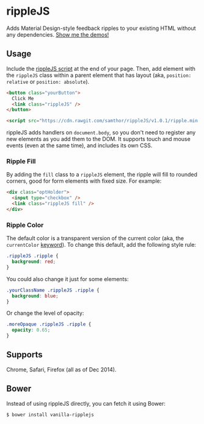 # rippleJS

Adds Material Design-style feedback ripples to your existing HTML without any dependencies. [Show me the demos!](http://samthor.github.io/rippleJS)

## Usage

Include the [rippleJS script](https://cdn.rawgit.com/samthor/rippleJS/v1.0.1/ripple.min.js) at the end of your page. Then, add element with the `rippleJS` class within a parent element that has layout (aka, `position: relative` or `position: absolute`).

```html
<button class="yourButton">
  Click Me
  <link class="rippleJS" />
</button>

<script src="https://cdn.rawgit.com/samthor/rippleJS/v1.0.1/ripple.min.js"></script>
```

rippleJS adds handlers on `document.body`, so you don't need to register any new elements as you add them to the DOM. It supports touch and mouse events (even at the same time), and includes its own CSS.

### Ripple Fill

By adding the `fill` class to a `rippleJS` element, the ripple will fill to rounded corners, good for form elements with fixed size. For example:

```html
<div class="optHolder">
  <input type="checkbox" />
  <link class="rippleJS fill" />
</div>
```

### Ripple Color

The default color is a transparent version of the current color (aka, the `currentColor` [keyword](http://www.w3.org/TR/css3-color/#currentcolor)).
To change this default, add the following style rule:

```css
.rippleJS .ripple {
  background: red;
}
```

You could also change it just for some elements:

```css
.yourClassName .rippleJS .ripple {
  background: blue;
}
```

Or change the level of opacity:

```css
.moreOpaque .rippleJS .ripple {
  opacity: 0.65;
}
````

## Supports

Chrome, Safari, Firefox (all as of Dec 2014).

## Bower

Instead of using rippleJS directly, you can fetch it using Bower:

    $ bower install vanilla-ripplejs
